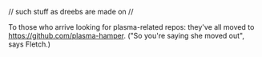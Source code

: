 // such stuff as dreebs are made on //

To those who arrive looking for plasma-related repos: they've all moved to https://github.com/plasma-hamper. ("So you're saying she moved out", says Fletch.)
